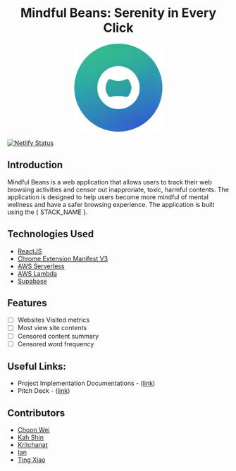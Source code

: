 
<h1 align="center">Mindful Beans: Serenity in Every Click</h1>
<!-- add image -->
<p align="center">
  <img src="https://github.com/AngKS/PolyHack2023_DevBeans/blob/main/web-app/src/assets/logo.png?raw=true" alt="Mindful Beans Logo" width="200" height="200">
</p>


[![Netlify Status](https://api.netlify.com/api/v1/badges/fe57b83f-1dbb-4c06-b1e3-4d549aaea540/deploy-status)](https://app.netlify.com/sites/mindful-beans/deploys)

## Introduction 

Mindful Beans is a web application that allows users to track their web browsing activities and censor out inapproriate, toxic, harmful contents. The application is designed to help users become more mindful of mental wellness and have a safer browsing experience. The application is built using the { STACK_NAME }.

## Technologies Used
- [ReactJS](https://reactjs.org/)
- [Chrome Extension Manifest V3](https://developer.chrome.com/docs/extensions/mv3/intro/mv3-overview/)
- [AWS Serverless](https://aws.amazon.com/serverless/)
- [AWS Lambda](https://aws.amazon.com/lambda/)
- [Supabase](https://supabase.io/)


## Features
- [ ] Websites Visited metrics
- [ ] Most view site contents
- [ ] Censored content summary
- [ ] Censored word frequency

## Useful Links:
- Project Implementation Documentations - ([link](https://drive.google.com/drive/folders/1zOTAvzbo75oE4TX666mddfPJb_Xv3MTc?usp=drive_link))
- Pitch Deck - ([link](https://www.canva.com/design/DAFlfsriujw/E5X-lq2XAquADYbNl2DUbg/view?utm_content=DAFlfsriujw&utm_campaign=designshare&utm_medium=link&utm_source=publishsharelink))

## Contributors
- [Choon Wei](www.github.com/choonwei0214)
- [Kah Shin](www.github.com/angks)
- [Kritchanat](www.github.com/kritp03)
- [Ian](https://www.linkedin.com/in/ianchua0204/)
- [Ting Xiao](https://github.com/tingxiao88)


